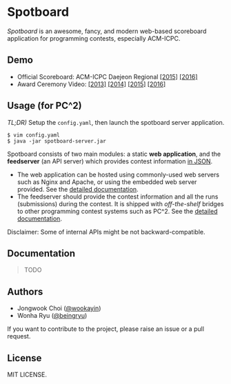 Spotboard
=========

*Spotboard* is an awesome, fancy, and modern web-based scoreboard application for programming contests, especially ACM-ICPC.

Demo
----

* Official Scoreboard:
    ACM-ICPC Daejeon Regional
    [[2015]](http://icpckorea.org/2015/REGIONAL/scoreboard.html)
    [[2016]](http://icpckorea.org/2016/REGIONAL/scoreboard.html)
* Award Ceremony Video:
    [[2013]](https://youtu.be/ZXYwvFinZEk?t=1215)
    [[2014]](https://youtu.be/UVAnGe35PY4)
    [[2015]](https://youtu.be/kF5RR2TXgkk?t=287)
    [[2016]](https://www.facebook.com/icpckorea/videos/1249185941806137/)


Usage (for PC^2)
----------------

*TL;DR)* Setup the `config.yaml`, then launch the spotboard server application.

```
$ vim config.yaml
$ java -jar spotboard-server.jar
```

Spotboard consists of two main modules: a static **web application**, and the **feedserver** (an API server) which provides contest information [in JSON][json_sample].

- The web application can be hosted using commonly-used web servers such as Nginx and Apache,
  or using the embedded web server provided. See the [detailed documentation](docs/webapp.md).
- The feedserver should provide the contest information and all the runs (submissions) during the contest.
  It is shipped with *off-the-shelf* bridges to other programming contest systems such as PC^2.
  See the [detailed documentation](docs/feedserver.md).

[json_sample]: https://github.com/spotboard/spotboard/tree/master/webapp/src/sample

Disclaimer: Some of internal APIs might be not backward-compatible.

Documentation
-------------

> TODO

Authors
-------

- Jongwook Choi ([@wookayin][gh-wookayin])
- Wonha Ryu ([@beingryu][gh-beingryu])

If you want to contribute to the project, please raise an issue or a pull request.

[gh-wookayin]: https://github.com/wookayin
[gh-beingryu]: https://github.com/beingryu


License
-------

MIT LICENSE.
